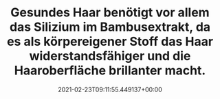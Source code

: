 ---
date: '2021-02-23T09:11:55.449137+00:00'
found_at: '2014-12-09'
found_url: http://www.gard.de/professional-line/articles/ein-gutes-haarspray-gard-professional-natuerlicher-halt-haarspray
title: 'Gesundes Haar benötigt vor allem das Silizium im Bambusextrakt, da es als
  körpereigener Stoff das Haar widerstandsfähiger und die Haaroberfläche brillanter
  macht. '
---